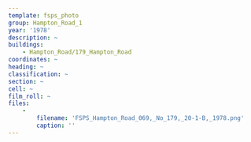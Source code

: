 ```yaml
---
template: fsps_photo
group: Hampton_Road_1
year: '1978'
description: ~
buildings:
    - Hampton_Road/179_Hampton_Road
coordinates: ~
heading: ~
classification: ~
section: ~
cell: ~
film_roll: ~
files:
    -
        filename: 'FSPS_Hampton_Road_069,_No_179,_20-1-B,_1978.png'
        caption: ''
---
```

